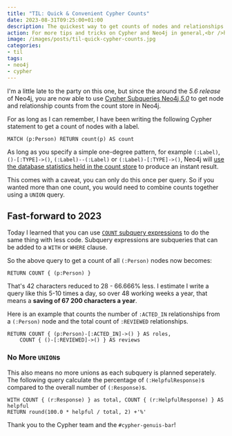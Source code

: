 ```yaml
---
title: "TIL: Quick & Convenient Cypher Counts"
date: 2023-08-31T09:25:00+01:00
description: The quickest way to get counts of nodes and relationships in Cypher
action: For more tips and tricks on Cypher and Neo4j in general,<br />head to <a href="https://graphacademy.neo4j.com/?ref=adam" target="_blank">Neo4j GraphAcademy and enrol now</a>.
image: /images/posts/til-quick-cypher-counts.jpg
categories:
- til
tags:
- neo4j
- cypher
---
```


I'm a little late to the party on this one, but since the around the *5.6 release* of Neo4j, you are now able to use [Cypher Subqueries Neo4j *5.0*](https://neo4j.com/docs/getting-started/cypher-intro/subqueries/) to get node and relationship counts from the count store in Neo4j.

For as long as I can remember, I have been writing the following Cypher statement to get a count of nodes with a label.

```cypher
MATCH (p:Person) RETURN count(p) AS count
```

As long as you specify a simple one-degree pattern, for example `(:Label)`, `()-[:TYPE]->()`, `(:Label)--(:Label)` or `(:Label)-[:TYPE]->()`, Neo4j will [use the database statistics held in the count store](https://neo4j.com/developer/kb/fast-counts-using-the-count-store/) to produce an instant result.

This comes with a caveat, you can only do this once per query.  So if you wanted more than one count, you would need to combine counts together using a `UNION` query.

## Fast-forward to 2023

Today I learned that you can use [`COUNT` subquery expressions](https://neo4j.com/docs/cypher-manual/current/syntax/expressions/#count-subqueries) to do the same thing with less code.  Subquery expressions are subqueries that can be added to a `WITH` or `WHERE` clause.

So the above query to get a count of all `(:Person)` nodes now becomes:

```cypher
RETURN COUNT { (p:Person) }
```

That's 42 characters reduced to 28 - 66.666% less.  I estimate I write a query like this 5-10 times a day, so over 48 working weeks a year, that means a **saving of 67 200 characters a year**.

Here is an example that counts the number of `:ACTED_IN` relationships from a `(:Person)` node and the total count of `:REVIEWED` relationships.

```cypher
RETURN COUNT { (p:Person)-[:ACTED_IN]->() } AS roles,
    COUNT { ()-[:REVIEWED]->() } AS reviews
```

### No More `UNION`s

This also means no more unions as each subquery is planned seperately.  The following query calculate the percentage of `(:HelpfulResponse)`s compared to the overall number of `(:Response)`s.

```cypher
WITH COUNT { (r:Response) } as total, COUNT { (r:HelpfulResponse) } AS helpful
RETURN round(100.0 * helpful / total, 2) +'%'
```

Thank you to the Cypher team and the `#cypher-genuis-bar`!
